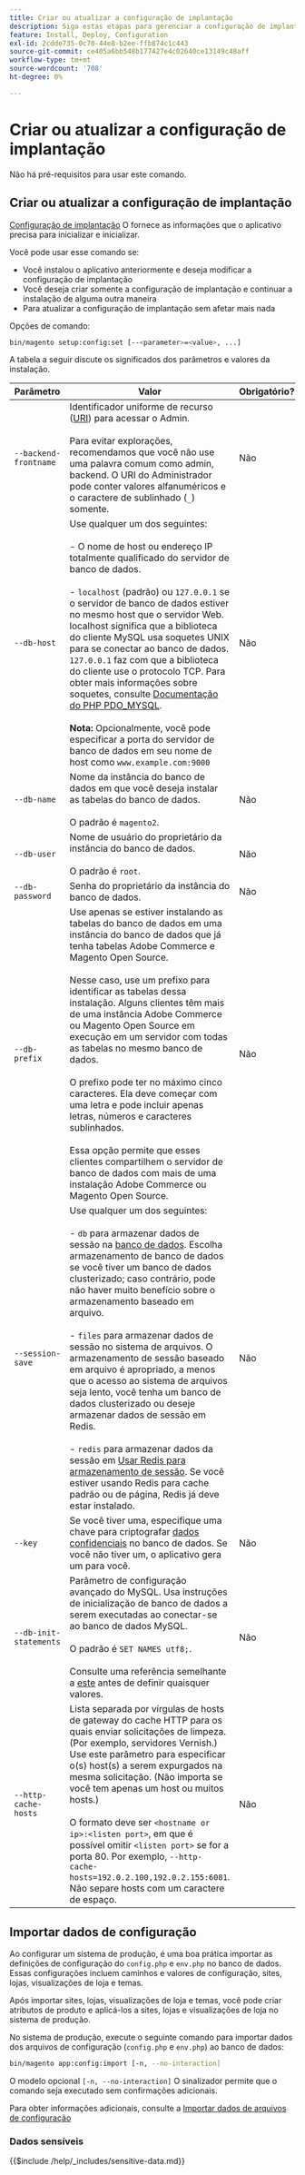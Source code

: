 ```yaml
---
title: Criar ou atualizar a configuração de implantação
description: Siga estas etapas para gerenciar a configuração de implantação do Adobe Commerce ou Magento Open Source.
feature: Install, Deploy, Configuration
exl-id: 2cdde735-0c70-44e8-b2ee-ffb874c1c443
source-git-commit: ce405a6bb548b177427e4c02640ce13149c48aff
workflow-type: tm+mt
source-wordcount: '708'
ht-degree: 0%

---
```


# Criar ou atualizar a configuração de implantação

Não há pré-requisitos para usar este comando.

## Criar ou atualizar a configuração de implantação

[Configuração de implantação](../../configuration/reference/deployment-files.md) O fornece as informações que o aplicativo precisa para inicializar e inicializar.

Você pode usar esse comando se:

* Você instalou o aplicativo anteriormente e deseja modificar a configuração de implantação
* Você deseja criar somente a configuração de implantação e continuar a instalação de alguma outra maneira
* Para atualizar a configuração de implantação sem afetar mais nada

Opções de comando:

```bash
bin/magento setup:config:set [--<parameter>=<value>, ...]
```

A tabela a seguir discute os significados dos parâmetros e valores da instalação.

| Parâmetro | Valor | Obrigatório? |
|--- |--- |--- |
| `--backend-frontname` | Identificador uniforme de recurso ([URI](https://www.w3.org/Protocols/rfc2616/rfc2616-sec3.html#sec3.2)) para acessar o Admin.<br><br>Para evitar explorações, recomendamos que você não use uma palavra comum como admin, backend. O URI do Administrador pode conter valores alfanuméricos e o caractere de sublinhado (`_`) somente. | Não |
| `--db-host` | Use qualquer um dos seguintes:<br><br>- O nome de host ou endereço IP totalmente qualificado do servidor de banco de dados.<br><br>- `localhost` (padrão) ou `127.0.0.1` se o servidor de banco de dados estiver no mesmo host que o servidor Web. localhost significa que a biblioteca do cliente MySQL usa soquetes UNIX para se conectar ao banco de dados. `127.0.0.1` faz com que a biblioteca do cliente use o protocolo TCP. Para obter mais informações sobre soquetes, consulte [Documentação do PHP PDO_MYSQL](https://www.php.net/manual/en/ref.pdo-mysql.php).<br><br>**Nota:** Opcionalmente, você pode especificar a porta do servidor de banco de dados em seu nome de host como `www.example.com:9000` | Não |
| `--db-name` | Nome da instância do banco de dados em que você deseja instalar as tabelas do banco de dados.<br><br>O padrão é `magento2`. | Não |
| `--db-user` | Nome de usuário do proprietário da instância do banco de dados.<br><br>O padrão é `root`. | Não |
| `--db-password` | Senha do proprietário da instância do banco de dados. | Não |
| `--db-prefix` | Use apenas se estiver instalando as tabelas do banco de dados em uma instância do banco de dados que já tenha tabelas Adobe Commerce e Magento Open Source.<br><br>Nesse caso, use um prefixo para identificar as tabelas dessa instalação. Alguns clientes têm mais de uma instância Adobe Commerce ou Magento Open Source em execução em um servidor com todas as tabelas no mesmo banco de dados.<br><br>O prefixo pode ter no máximo cinco caracteres. Ela deve começar com uma letra e pode incluir apenas letras, números e caracteres sublinhados.<br><br>Essa opção permite que esses clientes compartilhem o servidor de banco de dados com mais de uma instalação Adobe Commerce ou Magento Open Source. | Não |
| `--session-save` | Use qualquer um dos seguintes:<br><br>- `db` para armazenar dados de sessão na [banco de dados](https://developer.adobe.com/commerce/php/development/cache/partial/database-caching/). Escolha armazenamento de banco de dados se você tiver um banco de dados clusterizado; caso contrário, pode não haver muito benefício sobre o armazenamento baseado em arquivo.<br><br>- `files` para armazenar dados de sessão no sistema de arquivos. O armazenamento de sessão baseado em arquivo é apropriado, a menos que o acesso ao sistema de arquivos seja lento, você tenha um banco de dados clusterizado ou deseje armazenar dados de sessão em Redis.<br><br>- `redis` para armazenar dados da sessão em [Usar Redis para armazenamento de sessão](../../configuration/cache/config-redis.md). Se você estiver usando Redis para cache padrão ou de página, Redis já deve estar instalado. | Não |
| `--key` | Se você tiver uma, especifique uma chave para criptografar [dados confidenciais](#sensitive-data) no banco de dados. Se você não tiver um, o aplicativo gera um para você. | Não |
| `--db-init-statements` | Parâmetro de configuração avançado do MySQL. Usa instruções de inicialização de banco de dados a serem executadas ao conectar-se ao banco de dados MySQL.<br><br>O padrão é `SET NAMES utf8;`.<br><br>Consulte uma referência semelhante a [este](https://dev.mysql.com/doc/refman/5.6/en/server-options.html) antes de definir quaisquer valores. | Não |
| `--http-cache-hosts` | Lista separada por vírgulas de hosts de gateway do cache HTTP para os quais enviar solicitações de limpeza. (Por exemplo, servidores Vernish.) Use este parâmetro para especificar o(s) host(s) a serem expurgados na mesma solicitação. (Não importa se você tem apenas um host ou muitos hosts.)<br><br>O formato deve ser `<hostname or ip>:<listen port>`, em que é possível omitir `<listen port>` se for a porta 80. Por exemplo, `--http-cache-hosts=192.0.2.100,192.0.2.155:6081`. Não separe hosts com um caractere de espaço. | Não |

## Importar dados de configuração

Ao configurar um sistema de produção, é uma boa prática importar as definições de configuração do `config.php` e `env.php` no banco de dados.
Essas configurações incluem caminhos e valores de configuração, sites, lojas, visualizações de loja e temas.

Após importar sites, lojas, visualizações de loja e temas, você pode criar atributos de produto e aplicá-los a sites, lojas e visualizações de loja no sistema de produção.

No sistema de produção, execute o seguinte comando para importar dados dos arquivos de configuração (`config.php` e `env.php`) ao banco de dados:

```bash
bin/magento app:config:import [-n, --no-interaction]
```

O modelo opcional `[-n, --no-interaction]` O sinalizador permite que o comando seja executado sem confirmações adicionais.

Para obter informações adicionais, consulte a [Importar dados de arquivos de configuração](../../configuration/cli/import-configuration.md)

### Dados sensíveis

{{$include /help/_includes/sensitive-data.md}}
